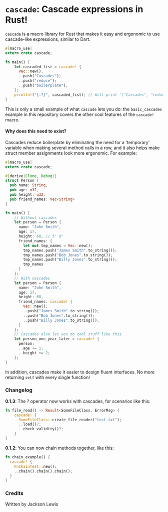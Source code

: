 # `cascade`: Cascade expressions in Rust!
`cascade` is a macro library for Rust that makes it easy and ergonomic
to use cascade-like expressions, similar to Dart.

```rust
#[macro_use]
extern crate cascade;

fn main() {
    let cascaded_list = cascade! {
      Vec::new();
      ..push("Cascades");
      ..push("reduce");
      ..push("boilerplate");
    };
    println!("{:?}", cascaded_list); // Will print '["Cascades", "reduce", "boilerplate"]'
}
```

This is only a small example of what `cascade` lets you do:
the `basic_cascades` example in this repository covers the other
cool features of the `cascade!` macro.

#### Why does this need to exist?
Cascades reduce boilerplate by eliminating the need for a 'temporary'
variable when making several method calls in a row, and it also
helps make struct member assignments look more ergonomic. For
example:
```rust
#[macro_use]
extern crate cascade;

#[derive(Clone, Debug)]
struct Person {
  pub name: String,
  pub age: u32,
  pub height: u32,
  pub friend_names: Vec<String>
}

fn main() {
    // Without cascades
    let person = Person {
      name: "John Smith",
      age: 17,
      height: 68, // 5' 8"
      friend_names: {
        let mut tmp_names = Vec::new();
        tmp_names.push("James Smith".to_string());
        tmp_names.push("Bob Jones".to_string());
        tmp_names.push("Billy Jones".to_string());
        tmp_names
      }
    };
    // With cascades
    let person = Person {
      name: "John Smith",
      age: 17,
      height: 68,
      friend_names: cascade! {
        Vec::new();
        ..push("James Smith".to_string());
        ..push("Bob Jones".to_string());
        ..push("Billy Jones".to_string());
      }
    };
    // Cascades also let you do cool stuff like this
    let person_one_year_later = cascade! {
      person;
      ..age += 1;
      ..height += 2;
    };
}
```

In addition, cascades make it easier to design fluent interfaces.
No more returning `self` with every single function!

### Changelog
**0.1.3**: The ? operator now works with cascades, for scenarios like this:
```rust
fn file_read() -> Result<SomeFileClass, ErrorMsg> {
    cascade! {
      SomeFileClass::create_file_reader("test.txt");
      ..load()?;
      ..check_validity()?;
    }
}
```

**0.1.2**: You can now chain methods together, like this:
```rust
fn chain_example() {
  cascade! {
    FnChainTest::new();
    ..chain().chain().chain();
  }
}
```

### Credits
Written by Jackson Lewis